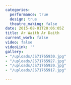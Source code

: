 ```yaml
---
categories:
  performance: true
  design: true
  theatre_making: false
date: 2015-08-01T20:06:05Z
title: Ar Waith Ar Daith
current_work: false
video: false
videoLink: ''
gallery:
- "/uploads/JS71765930.jpg"
- "/uploads/JS71765927.jpg"
- "/uploads/JS71765920.jpg"
- "/uploads/JS71765917.jpg"

---
```

